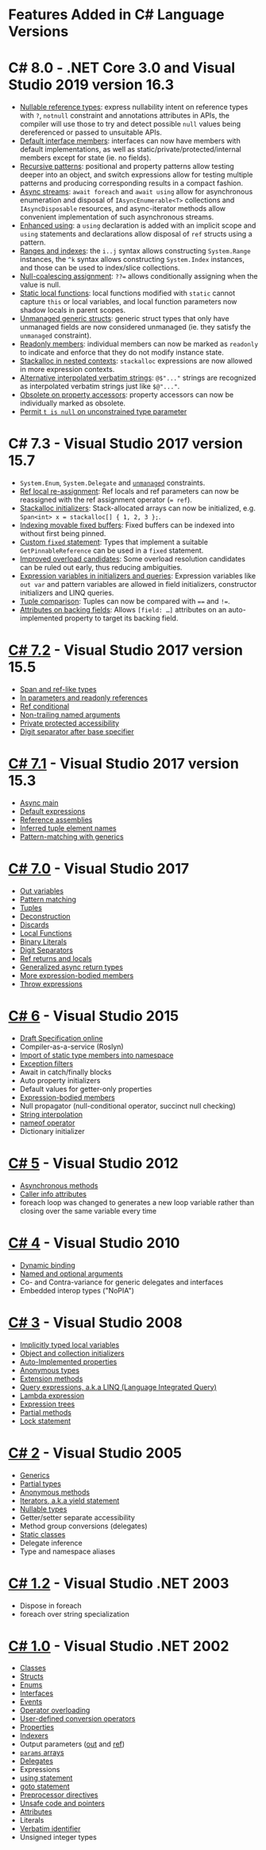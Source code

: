 Features Added in C# Language Versions
====================

# C# 8.0 - .NET Core 3.0 and Visual Studio 2019 version 16.3 
- [Nullable reference types](https://github.com/dotnet/csharplang/blob/master/proposals/csharp-8.0/nullable-reference-types-specification.md): express nullability intent on reference types with `?`, `notnull` constraint and annotations attributes in APIs, the compiler will use those to try and detect possible `null` values being dereferenced or passed to unsuitable APIs.
- [Default interface members](https://github.com/dotnet/csharplang/blob/master/proposals/csharp-8.0/default-interface-methods.md): interfaces can now have members with default implementations, as well as static/private/protected/internal members except for state (ie. no fields).
- [Recursive patterns](https://github.com/dotnet/csharplang/blob/master/proposals/csharp-8.0/patterns.md): positional and property patterns allow testing deeper into an object, and switch expressions allow for testing multiple patterns and producing corresponding results in a compact fashion.
- [Async streams](https://github.com/dotnet/csharplang/blob/master/proposals/csharp-8.0/async-streams.md): `await foreach` and `await using` allow for asynchronous enumeration and disposal of `IAsyncEnumerable<T>` collections and `IAsyncDisposable` resources, and async-iterator methods allow convenient implementation of such asynchronous streams.
- [Enhanced using](https://github.com/dotnet/csharplang/blob/master/proposals/csharp-8.0/using.md): a `using` declaration is added with an implicit scope and `using` statements and declarations allow disposal of `ref` structs using a pattern.
- [Ranges and indexes](https://github.com/dotnet/csharplang/blob/master/proposals/csharp-8.0/ranges.md): the `i..j` syntax allows constructing `System.Range` instances, the `^k` syntax allows constructing `System.Index` instances, and those can be used to index/slice collections.
- [Null-coalescing assignment](https://github.com/dotnet/csharplang/issues/34): `??=` allows conditionally assigning when the value is null.
- [Static local functions](https://github.com/dotnet/csharplang/issues/1565): local functions modified with `static` cannot capture `this` or local variables, and local function parameters now shadow locals in parent scopes.
- [Unmanaged generic structs](https://github.com/dotnet/csharplang/issues/1744): generic struct types that only have unmanaged fields are now considered unmanaged (ie. they satisfy the `unmanaged` constraint).
- [Readonly members](https://github.com/dotnet/csharplang/issues/1710): individual members can now be marked as `readonly` to indicate and enforce that they do not modify instance state.
- [Stackalloc in nested contexts](https://github.com/dotnet/csharplang/issues/1412): `stackalloc` expressions are now allowed in more expression contexts.
- [Alternative interpolated verbatim strings](https://github.com/dotnet/csharplang/issues/1630): `@$"..."` strings are recognized as interpolated verbatim strings just like `$@"..."`.
- [Obsolete on property accessors](https://github.com/dotnet/csharplang/issues/2152): property accessors can now be individually marked as obsolete.
- [Permit `t is null` on unconstrained type parameter](https://github.com/dotnet/csharplang/issues/1284)

# C# 7.3 - Visual Studio 2017 version 15.7
- `System.Enum`, `System.Delegate` and [`unmanaged`](https://github.com/dotnet/csharplang/blob/master/proposals/csharp-7.3/blittable.md) constraints.
- [Ref local re-assignment](https://github.com/dotnet/csharplang/blob/master/proposals/csharp-7.3/ref-local-reassignment.md): Ref locals and ref parameters can now be reassigned with the ref assignment operator (`= ref`).
- [Stackalloc initializers](https://github.com/dotnet/csharplang/blob/master/proposals/csharp-7.3/stackalloc-array-initializers.md): Stack-allocated arrays can now be initialized, e.g. `Span<int> x = stackalloc[] { 1, 2, 3 };`.
- [Indexing movable fixed buffers](https://github.com/dotnet/csharplang/blob/master/proposals/csharp-7.3/indexing-movable-fixed-fields.md): Fixed buffers can be indexed into without first being pinned.
- [Custom `fixed` statement](https://github.com/dotnet/csharplang/blob/master/proposals/csharp-7.3/pattern-based-fixed.md): Types that implement a suitable `GetPinnableReference` can be used in a `fixed` statement.
- [Improved overload candidates](https://github.com/dotnet/csharplang/blob/master/proposals/csharp-7.3/improved-overload-candidates.md): Some overload resolution candidates can be ruled out early, thus reducing ambiguities.
- [Expression variables in initializers and queries](https://github.com/dotnet/csharplang/blob/master/proposals/csharp-7.3/expression-variables-in-initializers.md): Expression variables like `out var` and pattern variables are allowed in field initializers, constructor initializers and LINQ queries.
-	[Tuple comparison](https://github.com/dotnet/csharplang/blob/master/proposals/csharp-7.3/tuple-equality.md): Tuples can now be compared with `==` and `!=`.
-	[Attributes on backing fields](https://github.com/dotnet/csharplang/blob/master/proposals/csharp-7.3/auto-prop-field-attrs.md): Allows `[field: …]` attributes on an auto-implemented property to target its backing field.

# [C# 7.2](https://blogs.msdn.microsoft.com/dotnet/2017/11/15/welcome-to-c-7-2-and-span/) - Visual Studio 2017 version 15.5
- [Span and ref-like types](https://github.com/dotnet/csharplang/blob/master/proposals/csharp-7.2/span-safety.md)
- [In parameters and readonly references](https://github.com/dotnet/csharplang/blob/master/proposals/csharp-7.2/readonly-ref.md)
- [Ref conditional](https://github.com/dotnet/csharplang/blob/master/proposals/csharp-7.2/conditional-ref.md)
- [Non-trailing named arguments](https://github.com/dotnet/csharplang/blob/master/proposals/csharp-7.2/non-trailing-named-arguments.md)
- [Private protected accessibility](https://github.com/dotnet/csharplang/blob/master/proposals/csharp-7.2/private-protected.md)
- [Digit separator after base specifier](https://github.com/dotnet/csharplang/blob/master/proposals/csharp-7.2/leading-separator.md)

# [C# 7.1](https://blogs.msdn.microsoft.com/dotnet/2017/10/31/welcome-to-c-7-1/) - Visual Studio 2017 version 15.3
- [Async main](https://github.com/dotnet/csharplang/blob/master/proposals/csharp-7.1/async-main.md)
- [Default expressions](https://github.com/dotnet/csharplang/blob/master/proposals/csharp-7.1/target-typed-default.md)
- [Reference assemblies](https://github.com/dotnet/roslyn/blob/master/docs/features/refout.md)
- [Inferred tuple element names](https://github.com/dotnet/csharplang/blob/master/proposals/csharp-7.1/infer-tuple-names.md)
- [Pattern-matching with generics](https://github.com/dotnet/csharplang/blob/master/proposals/csharp-7.1/generics-pattern-match.md)

# [C# 7.0](https://blogs.msdn.microsoft.com/dotnet/2017/03/09/new-features-in-c-7-0/) - Visual Studio 2017
- [Out variables](https://github.com/dotnet/csharplang/blob/master/proposals/csharp-7.0/out-var.md)
- [Pattern matching](https://github.com/dotnet/csharplang/blob/master/proposals/patterns.md)
- [Tuples](https://github.com/dotnet/roslyn/blob/master/docs/features/tuples.md)
- [Deconstruction](https://github.com/dotnet/roslyn/blob/master/docs/features/deconstruction.md)
- [Discards](https://github.com/dotnet/roslyn/blob/master/docs/features/discards.md)
- [Local Functions](https://github.com/dotnet/csharplang/blob/master/proposals/csharp-7.0/local-functions.md)
- [Binary Literals](https://github.com/dotnet/csharplang/blob/master/proposals/csharp-7.0/binary-literals.md)
- [Digit Separators](https://github.com/dotnet/csharplang/blob/master/proposals/csharp-7.0/digit-separators.md)
- [Ref returns and locals](https://docs.microsoft.com/dotnet/csharp/programming-guide/classes-and-structs/ref-returns)
- [Generalized async return types](https://github.com/dotnet/roslyn/blob/master/docs/features/task-types.md)
- [More expression-bodied members](https://docs.microsoft.com/dotnet/csharp/programming-guide/statements-expressions-operators/expression-bodied-members)
- [Throw expressions](https://github.com/dotnet/csharplang/blob/master/proposals/csharp-7.0/throw-expression.md)

# [C# 6](https://github.com/dotnet/roslyn/wiki/New-Language-Features-in-C%23-6) - Visual Studio 2015
- [Draft Specification online](https://github.com/dotnet/csharplang/blob/master/spec/README.md)
- Compiler-as-a-service (Roslyn)
- [Import of static type members into namespace](https://docs.microsoft.com/dotnet/csharp/language-reference/keywords/using-static)
- [Exception filters](https://docs.microsoft.com/dotnet/csharp/language-reference/keywords/when)
- Await in catch/finally blocks
- Auto property initializers
- Default values for getter-only properties
- [Expression-bodied members](https://docs.microsoft.com/dotnet/csharp/programming-guide/statements-expressions-operators/expression-bodied-members)
- Null propagator (null-conditional operator, succinct null checking)
- [String interpolation](https://docs.microsoft.com/dotnet/csharp/language-reference/tokens/interpolated)
- [nameof operator](https://docs.microsoft.com/dotnet/csharp/language-reference/operators/nameof)
- Dictionary initializer

# [C# 5](https://blogs.msdn.microsoft.com/mvpawardprogram/2012/03/26/an-introduction-to-new-features-in-c-5-0/) - Visual Studio 2012
- [Asynchronous methods](https://docs.microsoft.com/dotnet/csharp/programming-guide/concepts/async/)
- [Caller info attributes](https://docs.microsoft.com/dotnet/csharp/language-reference/attributes/caller-information)
- foreach loop was changed to generates a new loop variable rather than closing over the same variable every time

# [C# 4](https://msdn.microsoft.com/magazine/ff796223.aspx) - Visual Studio 2010
- [Dynamic binding](https://docs.microsoft.com/dotnet/csharp/programming-guide/types/using-type-dynamic)
- [Named and optional arguments](https://docs.microsoft.com/dotnet/csharp/programming-guide/classes-and-structs/named-and-optional-arguments)
- Co- and Contra-variance for generic delegates and interfaces
- Embedded interop types ("NoPIA")

# [C# 3](https://msdn.microsoft.com/library/bb308966.aspx) - Visual Studio 2008
- [Implicitly typed local variables](https://docs.microsoft.com/dotnet/csharp/programming-guide/classes-and-structs/implicitly-typed-local-variables)
- [Object and collection initializers](https://docs.microsoft.com/dotnet/csharp/programming-guide/classes-and-structs/object-and-collection-initializers)
- [Auto-Implemented properties](https://docs.microsoft.com/dotnet/csharp/programming-guide/classes-and-structs/auto-implemented-properties)
- [Anonymous types](https://docs.microsoft.com/dotnet/csharp/programming-guide/classes-and-structs/anonymous-types)
- [Extension methods](https://docs.microsoft.com/dotnet/csharp/programming-guide/classes-and-structs/extension-methods)
- [Query expressions, a.k.a LINQ (Language Integrated Query)](https://docs.microsoft.com/dotnet/csharp/linq/query-expression-basics)
- [Lambda expression](https://docs.microsoft.com/dotnet/csharp/programming-guide/statements-expressions-operators/lambda-expressions)
- [Expression trees](https://docs.microsoft.com/dotnet/csharp/programming-guide/concepts/expression-trees/)
- [Partial methods](https://docs.microsoft.com/dotnet/csharp/language-reference/keywords/partial-method)
- [Lock statement](https://docs.microsoft.com/dotnet/csharp/language-reference/keywords/lock-statement)

# [C# 2](https://msdn.microsoft.com/library/7cz8t42e(v=vs.80).aspx) - Visual Studio 2005
- [Generics](https://docs.microsoft.com/dotnet/csharp/programming-guide/generics/)
- [Partial types](https://docs.microsoft.com/dotnet/csharp/language-reference/keywords/partial-type)
- [Anonymous methods](https://docs.microsoft.com/dotnet/csharp/programming-guide/statements-expressions-operators/anonymous-functions)
- [Iterators, a.k.a yield statement](https://docs.microsoft.com/dotnet/csharp/language-reference/keywords/yield)
- [Nullable types](https://docs.microsoft.com/dotnet/csharp/language-reference/builtin-types/nullable-value-types)
- Getter/setter separate accessibility
- Method group conversions (delegates)
- [Static classes](https://docs.microsoft.com/dotnet/csharp/programming-guide/classes-and-structs/static-classes-and-static-class-members)
- Delegate inference
- Type and namespace aliases

# [C# 1.2](https://docs.microsoft.com/dotnet/csharp/whats-new/csharp-version-history#c-version-12) - Visual Studio .NET 2003
- Dispose in foreach
- foreach over string specialization

# [C# 1.0](https://en.wikipedia.org/wiki/Microsoft_Visual_Studio#.NET_.282002.29) - Visual Studio .NET 2002
- [Classes](https://docs.microsoft.com/dotnet/csharp/programming-guide/classes-and-structs/classes)
- [Structs](https://docs.microsoft.com/dotnet/csharp/language-reference/builtin-types/struct)
- [Enums](https://docs.microsoft.com/dotnet/csharp/language-reference/builtin-types/enum)
- [Interfaces](https://docs.microsoft.com/dotnet/csharp/programming-guide/interfaces/)
- [Events](https://docs.microsoft.com/dotnet/csharp/language-reference/keywords/event)
- [Operator overloading](https://docs.microsoft.com/dotnet/csharp/language-reference/operators/operator-overloading)
- [User-defined conversion operators](https://docs.microsoft.com/dotnet/csharp/language-reference/operators/user-defined-conversion-operators)
- [Properties](https://docs.microsoft.com/dotnet/csharp/programming-guide/classes-and-structs/properties)
- [Indexers](https://docs.microsoft.com/dotnet/csharp/programming-guide/indexers/)
- Output parameters ([out](https://docs.microsoft.com/dotnet/csharp/language-reference/keywords/out) and [ref](https://docs.microsoft.com/dotnet/csharp/language-reference/keywords/ref))
- [`params` arrays](https://docs.microsoft.com/dotnet/csharp/language-reference/keywords/params)
- [Delegates](https://docs.microsoft.com/dotnet/csharp/programming-guide/delegates/)
- Expressions
- [using statement](https://docs.microsoft.com/dotnet/csharp/language-reference/keywords/using-statement)
- [goto statement](https://docs.microsoft.com/dotnet/csharp/language-reference/keywords/goto)
- [Preprocessor directives](https://docs.microsoft.com/dotnet/csharp/language-reference/preprocessor-directives/)
- [Unsafe code and pointers](https://docs.microsoft.com/dotnet/csharp/programming-guide/unsafe-code-pointers/)
- [Attributes](https://docs.microsoft.com/dotnet/csharp/programming-guide/concepts/attributes/)
- Literals
- [Verbatim identifier](https://docs.microsoft.com/dotnet/csharp/language-reference/tokens/verbatim)
- Unsigned integer types
